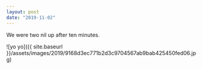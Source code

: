 ```yaml
---
layout: post
date: "2019-11-02"
---
```


We were two nil up after ten minutes.

![yo yo]({{ site.baseurl }}/assets/images/2019/9168d3ec771b2d3c9704567ab9bab425450fed06.jpg)
